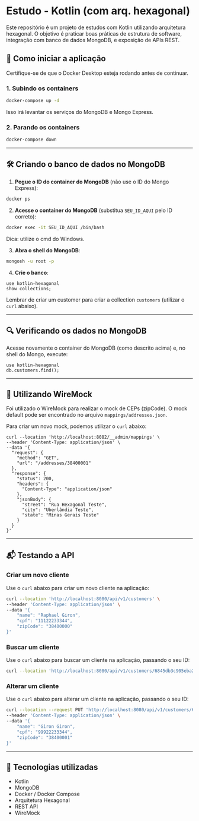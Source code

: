 
# Estudo - Kotlin (com arq. hexagonal)

Este repositório é um projeto de estudos com Kotlin utilizando arquitetura hexagonal. O objetivo é praticar boas práticas de estrutura de software, integração com banco de dados MongoDB, e exposição de APIs REST.

## 🚀 Como iniciar a aplicação

Certifique-se de que o Docker Desktop esteja rodando antes de continuar.

### 1. Subindo os containers

```bash
docker-compose up -d
```

Isso irá levantar os serviços do MongoDB e Mongo Express.

### 2. Parando os containers

```bash
docker-compose down
```

---

## 🛠️ Criando o banco de dados no MongoDB

1. **Pegue o ID do container do MongoDB** (não use o ID do Mongo Express):

```bash
docker ps
```

2. **Acesse o container do MongoDB** (substitua `SEU_ID_AQUI` pelo ID correto):

```bash
docker exec -it SEU_ID_AQUI /bin/bash
```
Dica: utilize o cmd do Windows.

3. **Abra o shell do MongoDB**:

```bash
mongosh -u root -p
```

4. **Crie o banco**:

```mongodb
use kotlin-hexagonal
show collections;
```

Lembrar de criar um customer para criar a collection `customers` (utilizar o `curl` abaixo).

---

## 🔍 Verificando os dados no MongoDB

Acesse novamente o container do MongoDB (como descrito acima) e, no shell do Mongo, execute:

```mongodb
use kotlin-hexagonal
db.customers.find();
```

---

## 📒 Utilizando WireMock

Foi utilizado o WireMock para realizar o mock de CEPs (zipCode). O mock default pode ser encontrado no arquivo `mappings/addresses.json`.

Para criar um novo mock, podemos utilizar o `curl` abaixo:

```
curl --location 'http://localhost:8082/__admin/mappings' \
--header 'Content-Type: application/json' \
--data '{
  "request": {
    "method": "GET",
    "url": "/addresses/38400001"
  },
  "response": {
    "status": 200,
    "headers": {
      "Content-Type": "application/json"
    },
    "jsonBody": {
      "street": "Rua Hexagonal Teste",
      "city": "Uberlândia Teste",
      "state": "Minas Gerais Teste"
    }
  }
}'
```

---

## 📬 Testando a API

### Criar um novo cliente

Use o `curl` abaixo para criar um novo cliente na aplicação:

```bash
curl --location 'http://localhost:8080/api/v1/customers' \
--header 'Content-Type: application/json' \
--data '{
    "name": "Raphael Giron",
    "cpf": "11122233344",
    "zipCode": "38400000"
}'
```

### Buscar um cliente

Use o `curl` abaixo para buscar um cliente na aplicação, passando o seu ID:

```bash
curl --location 'http://localhost:8080/api/v1/customers/6845db3c905eba2ee4acd02a'
```

### Alterar um cliente

Use o `curl` abaixo para alterar um cliente na aplicação, passando o seu ID:

```bash
curl --location --request PUT 'http://localhost:8080/api/v1/customers/6847063aad78d753e248449b' \
--header 'Content-Type: application/json' \
--data '{
    "name": "Giron Giron",
    "cpf": "99922233344",
    "zipCode": "38400001"
}'
```

---

## 🧪 Tecnologias utilizadas

- Kotlin
- MongoDB
- Docker / Docker Compose
- Arquitetura Hexagonal
- REST API
- WireMock
